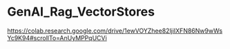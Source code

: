 # GenAI_Rag_VectorStores
https://colab.research.google.com/drive/1ewVOYZhee82ljiIXFN86Nw9wWsYc9K94#scrollTo=AnUyMPPqUCVi
